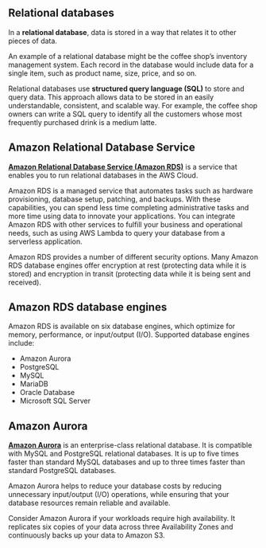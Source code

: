 ## **Relational databases**

In a **relational database**, data is stored in a way that relates it to other pieces of data. 

An example of a relational database might be the coffee shop’s inventory management system. Each record in the database would include data for a single item, such as product name, size, price, and so on.

Relational databases use **structured query language (SQL)** to store and query data. This approach allows data to be stored in an easily understandable, consistent, and scalable way. For example, the coffee shop owners can write a SQL query to identify all the customers whose most frequently purchased drink is a medium latte.


## **Amazon Relational Database Service**

[**Amazon Relational Database Service (Amazon RDS)**](https://aws.amazon.com/rds/) is a service that enables you to run relational databases in the AWS Cloud.

Amazon RDS is a managed service that automates tasks such as hardware provisioning, database setup, patching, and backups. With these capabilities, you can spend less time completing administrative tasks and more time using data to innovate your applications. You can integrate Amazon RDS with other services to fulfill your business and operational needs, such as using AWS Lambda to query your database from a serverless application.

Amazon RDS provides a number of different security options. Many Amazon RDS database engines offer encryption at rest (protecting data while it is stored) and encryption in transit (protecting data while it is being sent and received).

## **Amazon RDS database engines**

Amazon RDS is available on six database engines, which optimize for memory, performance, or input/output (I/O). Supported database engines include:

-   Amazon Aurora
-   PostgreSQL
-   MySQL
-   MariaDB
-   Oracle Database
-   Microsoft SQL Server

## **Amazon Aurora**

[**Amazon Aurora**](https://aws.amazon.com/rds/aurora/) is an enterprise-class relational database. It is compatible with MySQL and PostgreSQL relational databases. It is up to five times faster than standard MySQL databases and up to three times faster than standard PostgreSQL databases.

Amazon Aurora helps to reduce your database costs by reducing unnecessary input/output (I/O) operations, while ensuring that your database resources remain reliable and available. 

Consider Amazon Aurora if your workloads require high availability. It replicates six copies of your data across three Availability Zones and continuously backs up your data to Amazon S3.